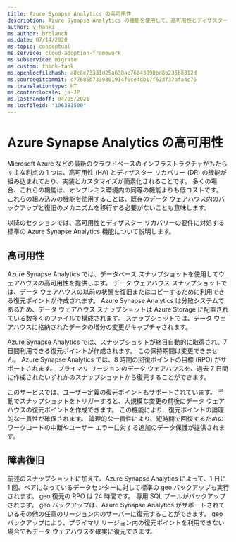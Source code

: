 ```yaml
---
title: Azure Synapse Analytics の高可用性
description: Azure Synapse Analytics の機能を使用して、高可用性とディザスター リカバリーの要件に対処する方法について説明します。
author: v-hanki
ms.author: brblanch
ms.date: 07/14/2020
ms.topic: conceptual
ms.service: cloud-adoption-framework
ms.subservice: migrate
ms.custom: think-tank
ms.openlocfilehash: a8c8c73331d25a638ac76043890bd8b235b8312d
ms.sourcegitcommit: c77685b7339301914f0ce4db17f623f37afa4c76
ms.translationtype: HT
ms.contentlocale: ja-JP
ms.lasthandoff: 04/05/2021
ms.locfileid: "106381500"
---
```

# <a name="high-availability-for-azure-synapse-analytics"></a>Azure Synapse Analytics の高可用性

Microsoft Azure などの最新のクラウドベースのインフラストラクチャがもたらす主な利点の 1 つは、高可用性 (HA) とディザスター リカバリー (DR) の機能が組み込まれており、実装とカスタマイズが簡素化されることです。 多くの場合、これらの機能は、オンプレミス環境内の同等の機能よりも低コストです。 これらの組み込みの機能を使用することは、既存のデータ ウェアハウス内のバックアップと復旧のメカニズムを移行する必要がないことも意味します。

以降のセクションでは、高可用性とディザスター リカバリーの要件に対処する標準の Azure Synapse Analytics 機能について説明します。

## <a name="high-availability"></a>高可用性

Azure Synapse Analytics では、データベース スナップショットを使用してウェアハウスの高可用性を提供します。 データ ウェアハウス スナップショットでは、データ ウェアハウスの以前の状態を復旧またはコピーするために利用できる復元ポイントが作成されます。 Azure Synapse Analytics は分散システムであるため、データ ウェアハウス スナップショットは Azure Storage に配置されている数多くのファイルで構成されます。 スナップショットでは、データ ウェアハウスに格納されたデータの増分の変更がキャプチャされます。

Azure Synapse Analytics では、スナップショットが終日自動的に取得され、7 日間利用できる復元ポイントが作成されます。 この保持期間は変更できません。 Azure Synapse Analytics では、8 時間の回復ポイントの目標 (RPO) がサポートされます。 プライマリ リージョンのデータ ウェアハウスを、過去 7 日間に作成されたいずれかのスナップショットから復元することができます。

このサービスでは、ユーザー定義の復元ポイントもサポートされています。 手動でスナップショットをトリガーすると、大規模な変更の前後にデータ ウェアハウスの復元ポイントを作成できます。 この機能により、復元ポイントの論理的な一貫性が確保されます。 論理的な一貫性により、短時間で回復するためのワークロードの中断やユーザー エラーに対する追加のデータ保護が提供されます。

## <a name="disaster-recovery"></a>障害復旧

前述のスナップショットに加えて、Azure Synapse Analytics によって、1 日に 1 回、ペアになっているデータセンターに対して標準の geo バックアップも実行されます。 geo 復元の RPO は 24 時間です。 専用 SQL プールがバックアップされます。 geo バックアップは、Azure Synapse Analytics がサポートされているその他の任意のリージョン内のサーバーに復元することができます。 geo バックアップにより、プライマリ リージョン内の復元ポイントを利用できない場合でもデータ ウェアハウスを確実に復元できます。
